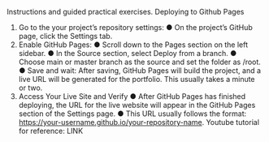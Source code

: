 Instructions and guided practical exercises.
Deploying to Github Pages
1. Go to the your project’s repository settings:
● On the project’s GitHub page, click the Settings tab.
2. Enable GitHub Pages:
● Scroll down to the Pages section on the left sidebar.
● In the Source section, select Deploy from a branch.
● Choose main or master branch as the source and set
the folder as /root.
● Save and wait: After saving, GitHub Pages will build
the project, and a live URL will be generated for the
portfolio. This usually takes a minute or two.
3. Access Your Live Site and Verify
● After GitHub Pages has finished deploying, the URL
for the live website will appear in the GitHub Pages
section of the Settings page.
● This URL usually follows the format:
https://your-username.github.io/your-repository-name.
Youtube tutorial for reference: LINK